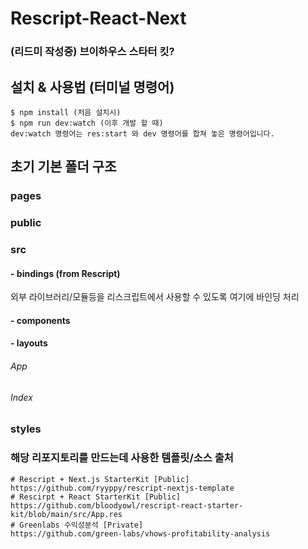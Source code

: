# Rescript-React-Next
### (리드미 작성중) 브이하우스 스타터 킷?

## 설치 & 사용법 (터미널 명령어)

```console
$ npm install (처음 설치시)
$ npm run dev:watch (이후 개발 할 때) 
dev:watch 명령어는 res:start 와 dev 명령어를 합쳐 놓은 명령어입니다.
```

## 초기 기본 폴더 구조

### pages

### public

### src

#### - bindings (from Rescript)
외부 라이브러리/모듈등을 리스크립트에서 사용할 수 있도록 여기에 바인딩 처리

#### - components

#### - layouts

###### App

###### Index

### styles



### 해당 리포지토리를 만드는데 사용한 템플릿/소스 출처 
    # Rescript + Next.js StarterKit [Public]
    https://github.com/ryyppy/rescript-nextjs-template
    # Rescirpt + React StarterKit [Public]
    https://github.com/bloodyowl/rescript-react-starter-kit/blob/main/src/App.res
    # Greenlabs 수익성분석 [Private]
    https://github.com/green-labs/vhows-profitability-analysis
